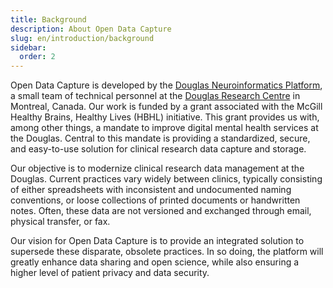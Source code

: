 ```yaml
---
title: Background
description: About Open Data Capture
slug: en/introduction/background
sidebar:
  order: 2
---
```


Open Data Capture is developed by the [Douglas Neuroinformatics Platform](https://douglasneuroinformatics.ca), a small team of technical personnel at the [Douglas Research Centre](https://douglas.research.mcgill.ca/) in Montreal, Canada. Our work is funded by a grant associated with the McGill Healthy Brains, Healthy Lives (HBHL) initiative. This grant provides us with, among other things, a mandate to improve digital mental health services at the Douglas. Central to this mandate is providing a standardized, secure, and easy-to-use solution for clinical research data capture and storage.

Our objective is to modernize clinical research data management at the Douglas. Current practices vary widely between clinics, typically consisting of either spreadsheets with inconsistent and undocumented naming conventions, or loose collections of printed documents or handwritten notes. Often, these data are not versioned and exchanged through email, physical transfer, or fax.

Our vision for Open Data Capture is to provide an integrated solution to supersede these disparate, obsolete practices. In so doing, the platform will greatly enhance data sharing and open science, while also ensuring a higher level of patient privacy and data security.
